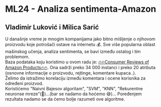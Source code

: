 # ML24 - Analiza sentimenta-Amazon
## Vladimir Luković i Milica Sarić

U današnje vreme je mnogim kompanijama jako bitno mišljenje o njihovom proizvodu koje potrošači ostave na internetu :moneybag:. 
Sve više popularna oblast mašinskog učenja, analiza sentimenta, se bavi između ostalog i tim problemom.  
Baza podataka koju koristimo u ovom radu je: [:fire::fire:Consumer Reviews of Amazon Products:fire::fire:](https://www.kaggle.com/datafiniti/consumer-reviews-of-amazon-products).
Ona sadrži preko 34 000 instanci i preko 20 atributa (osnovne informacije o proizvodu, rejtinge, komentare kupaca..).  
Želimo da istražimo korelaciju između komentara i ocene korisnika za određeni proizvod.  
Koristićemo "Naivni Bajesov algoritam", "SVM", "KNN", "Rekurentne neuronse mreze"(:eyes:)...(bar se nadamo da hoćemo :sweat_smile:)... Poređenjem rezultata nadamo se da ćemo bolje razumeti ove algoritme.
